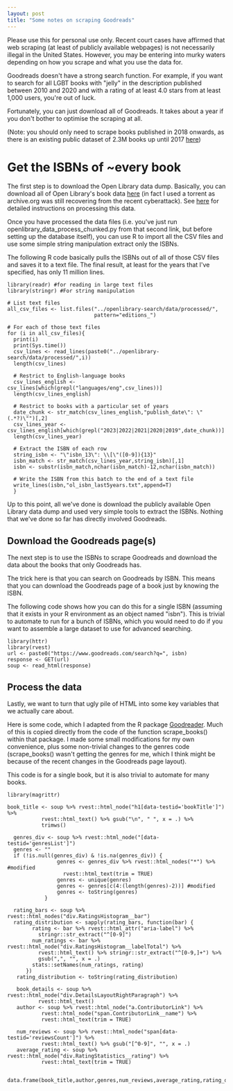 ```yaml
---
layout: post
title: "Some notes on scraping Goodreads"
---
```

Please use this for personal use only. Recent court cases have affirmed that web scraping (at least of publicly available webpages) is not necessarily illegal in the United States. However, you may be entering into murky waters depending on how you scrape and what you use the data for.  

Goodreads doesn't have a strong search function. For example, if you want to search for all LGBT books with "jelly" in the description published between 2010 and 2020 and with a rating of at least 4.0 stars from at least 1,000 users, you're out of luck.  

Fortunately, you can just download all of Goodreads. It takes about a year if you don't bother to optimise the scraping at all.  

(Note: you should only need to scrape books published in 2018 onwards, as there is an existing public dataset of 2.3M books up until 2017 [here](https://mengtingwan.github.io/data/goodreads.html))

# Get the ISBNs of ~every book  

The first step is to download the Open Library data dump. Basically, you can download all of Open Library's book data [here](https://openlibrary.org/developers/dumps) (in fact I used a torrent as archive.org was still recovering from the recent cyberattack). See [here](https://github.com/LibrariesHacked/openlibrary-search) for detailed instructions on processing this data.  

Once you have processed the data files (i.e. you've just run openlibrary_data_process_chunked.py from that second link, but before setting up the database itself), you can use R to import all the CSV files and use some simple string manipulation extract only the ISBNs.  

The following R code basically pulls the ISBNs out of all of those CSV files and saves it to a text file. The final result, at least for the years that I've specified, has only 11 million lines.  

~~~
library(readr) #for reading in large text files
library(stringr) #For string manipulation

# List text files
all_csv_files <- list.files("../openlibrary-search/data/processed/",
                            pattern="editions_")

# For each of those text files
for (i in all_csv_files){
  print(i)
  print(Sys.time())
  csv_lines <- read_lines(paste0("../openlibrary-search/data/processed/",i))
  length(csv_lines)

  # Restrict to English-language books
  csv_lines_english <- csv_lines[which(grepl("languages/eng",csv_lines))]
  length(csv_lines_english)

  # Restrict to books with a particular set of years
  date_chunk <- str_match(csv_lines_english,"publish_date\": \"(.*?)\"")[,2]
  csv_lines_year <- csv_lines_english[which(grepl("2023|2022|2021|2020|2019",date_chunk))]
  length(csv_lines_year)

  # Extract the ISBN of each row
  string_isbn <- "\"isbn_13\": \\[\"([0-9]){13}"
  isbn_match <- str_match(csv_lines_year,string_isbn)[,1]
  isbn <- substr(isbn_match,nchar(isbn_match)-12,nchar(isbn_match))

  # Write the ISBN from this batch to the end of a text file
  write_lines(isbn,"ol_isbn_last5years.txt",append=T)
  }
~~~

Up to this point, all we've done is download the publicly available Open Library data dump and used very simple tools to extract the ISBNs. Nothing that we've done so far has directly involved Goodreads.  

## Download the Goodreads page(s)  
The next step is to use the ISBNs to scrape Goodreads and download the data about the books that only Goodreads has.  

The trick here is that you can search on Goodreads by ISBN. This means that you can download the Goodreads page of a book just by knowing the ISBN.  

The following code shows how you can do this for a single ISBN (assuming that it exists in your R environment as an object named "isbn"). This is trivial to automate to run for a bunch of ISBNs, which you would need to do if you want to assemble a large dataset to use for advanced searching.  

~~~
library(httr)
library(rvest)
url <- paste0("https://www.goodreads.com/search?q=", isbn)
response <- GET(url)
soup <- read_html(response)
~~~

## Process the data  

Lastly, we want to turn that ugly pile of HTML into some key variables that we actually care about.  

Here is some code, which I adapted from the R package [Goodreader](https://cran.rstudio.com/web/packages/Goodreader/Goodreader.pdf). Much of this is copied directly from the code of the function scrape_books() within that package. I made some small modifications for my own convenience, plus some non-trivial changes to the genres code (scrape_books() wasn't getting the genres for me, which I think might be because of the recent changes in the Goodreads page layout).  

This code is for a single book, but it is also trivial to automate for many books.  

~~~
library(magrittr)

book_title <- soup %>% rvest::html_node("h1[data-testid='bookTitle']") %>%
           rvest::html_text() %>% gsub("\n", " ", x = .) %>%
           trimws()

  genres_div <- soup %>% rvest::html_node("[data-testid='genresList']")
  genres <- ""
  if (!is.null(genres_div) & !is.na(genres_div)) {
                genres <- genres_div %>% rvest::html_nodes("*") %>%  #modified
                  rvest::html_text(trim = TRUE)
                genres <- unique(genres)
                genres <- genres[c(4:(length(genres)-2))] #modified
                genres <- toString(genres)
            }

  rating_bars <- soup %>% rvest::html_nodes("div.RatingsHistogram__bar")
  rating_distribution <- sapply(rating_bars, function(bar) {
        rating <- bar %>% rvest::html_attr("aria-label") %>%
          stringr::str_extract("^[0-9]")
        num_ratings <- bar %>% rvest::html_node("div.RatingsHistogram__labelTotal") %>%
          rvest::html_text() %>% stringr::str_extract("^[0-9,]+") %>%
          gsub(",", "", x = .)
        stats::setNames(num_ratings, rating)
      })
   rating_distribution <- toString(rating_distribution)

   book_details <- soup %>% rvest::html_node("div.DetailsLayoutRightParagraph") %>%
          rvest::html_text()
   author <- soup %>% rvest::html_node("a.ContributorLink") %>%
           rvest::html_node("span.ContributorLink__name") %>%
           rvest::html_text(trim = TRUE)

   num_reviews <- soup %>% rvest::html_node("span[data-testid='reviewsCount']") %>%
           rvest::html_text() %>% gsub("[^0-9]", "", x = .)
   average_rating <- soup %>% rvest::html_node("div.RatingStatistics__rating") %>%
           rvest::html_text(trim = TRUE)

   data.frame(book_title,author,genres,num_reviews,average_rating,rating_distribution,book_details)
~~~
